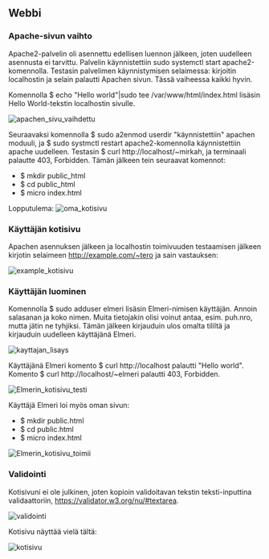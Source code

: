 ## Webbi

### Apache-sivun vaihto

Apache2-palvelin oli asennettu edellisen luennon jälkeen, joten uudelleen asennusta ei tarvittu. Palvelin käynnistettiin sudo systemctl start apache2-komennolla. 
Testasin palvelimen käynnistymisen selaimessa: kirjoitin localhostin ja selain palautti Apachen sivun. Tässä vaiheessa kaikki hyvin. 

Komennolla $ echo "Hello world"|sudo tee /var/www/html/index.html lisäsin Hello World-tekstin localhostin sivulle. 

![apachen_sivu_vaihdettu](https://user-images.githubusercontent.com/82024427/216117553-519c8352-536f-4ed8-ac3c-6eef0b75163f.png)

Seuraavaksi komennolla $ sudo a2enmod userdir "käynnistettiin" apachen moduuli, ja $ sudo systmctl restart apache2-komennolla käynnistettiin apache uudelleen. Testasin
$ curl http://localhost/~mirkah, ja terminaali palautte 403, Forbidden. Tämän jälkeen tein seuraavat komennot: 

+ $ mkdir public_html
+ $ cd public_html
+ $ micro index.html

Lopputulema: 
![oma_kotisivu](https://user-images.githubusercontent.com/82024427/216122544-4f34329e-e4c3-44cb-aee8-480b108e1627.png)

### Käyttäjän kotisivu

Apachen asennuksen jälkeen ja localhostin toimivuuden testaamisen jälkeen kirjotin selaimeen http://example.com/~tero ja sain vastauksen: 

![example_kotisivu](https://user-images.githubusercontent.com/82024427/216123147-5342cd2a-18aa-4096-9b20-ed77b3643851.png)

### Käyttäjän luominen

Komennolla $ sudo adduser elmeri lisäsin Elmeri-nimisen käyttäjän. Annoin salasanan ja koko nimen. Muita tietojakin olisi voinut antaa, esim. puh.nro, mutta jätin ne tyhjiksi. Tämän jälkeen kirjauduin ulos omalta tililtä ja kirjauduin uudelleen käyttäjänä Elmeri. 

![kayttajan_lisays](https://user-images.githubusercontent.com/82024427/216124283-4bc45b1d-1d89-4af9-a99c-271fa0d5d1f9.png)

Käyttäjänä Elmeri komento $ curl http://localhost palautti "Hello world". Komento $ curl http://localhost/~elmeri palautti 403, Forbidden. 

![Elmerin_kotisivu_testi](https://user-images.githubusercontent.com/82024427/216125456-b8fa3033-8668-49df-8698-ec29e72d903b.png)

Käyttäjä Elmeri loi myös oman sivun: 

+ $ mkdir public.html
+ $ cd public.html
+ $ micro index.html

![Elmerin_kotisivu_toimii](https://user-images.githubusercontent.com/82024427/216125780-9f3869bc-32d1-4fc7-a5e5-7df35d3e37d6.png)

### Validointi

Kotisivuni ei ole julkinen, joten kopioin validoitavan tekstin teksti-inputtina validaattoriin, https://validator.w3.org/nu/#textarea. 

![validointi](https://user-images.githubusercontent.com/82024427/216129403-4e9b868a-56dc-461a-af4a-73f06ed8d0b5.png)

Kotisivu näyttää vielä tältä: 

![kotisivu](https://user-images.githubusercontent.com/82024427/216129888-76990ada-3326-4d0b-b346-55feeaada5c5.png)





